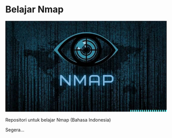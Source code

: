 # Belajar Nmap

![](https://github.com/fixploit03/Belajar-Nmap/blob/main/img/nmap%20banner.jpeg)

Repositori untuk belajar Nmap (Bahasa Indonesia)

Segera...
